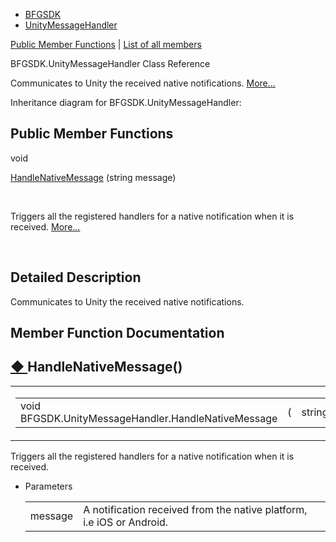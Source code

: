   - [BFGSDK](namespace_b_f_g_s_d_k.html)
  - [UnityMessageHandler](class_b_f_g_s_d_k_1_1_unity_message_handler.html)

[Public Member Functions](#pub-methods) | [List of all
members](class_b_f_g_s_d_k_1_1_unity_message_handler-members.html)

BFGSDK.UnityMessageHandler Class Reference

Communicates to Unity the received native notifications.
[More...](class_b_f_g_s_d_k_1_1_unity_message_handler.html#details)

Inheritance diagram for BFGSDK.UnityMessageHandler:


##  Public Member Functions

void 

[HandleNativeMessage](class_b_f_g_s_d_k_1_1_unity_message_handler.html#a3805c53691460a0cf0a5512551c1937a)
(string message)

 

Triggers all the registered handlers for a native notification when it
is received.
[More...](class_b_f_g_s_d_k_1_1_unity_message_handler.html#a3805c53691460a0cf0a5512551c1937a)  

 

## Detailed Description

Communicates to Unity the received native notifications.

## Member Function Documentation

## [◆ ](#a3805c53691460a0cf0a5512551c1937a)HandleNativeMessage()

<table>
<colgroup>
<col style="width: 50%" />
<col style="width: 50%" />
</colgroup>
<tbody>
<tr class="odd">
<td><table>
<tbody>
<tr class="odd">
<td>void BFGSDK.UnityMessageHandler.HandleNativeMessage</td>
<td>(</td>
<td>string </td>
<td><em>message</em></td>
<td>)</td>
<td></td>
</tr>
</tbody>
</table></td>
<td><span class="mlabels"><span class="mlabel">inline</span></span></td>
</tr>
</tbody>
</table>

Triggers all the registered handlers for a native notification when it
is received.

  - Parameters
    
    |         |                                                                       |
    | ------- | --------------------------------------------------------------------- |
    | message | A notification received from the native platform, i.e iOS or Android. |
